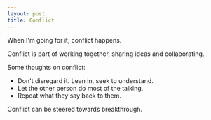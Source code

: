 ```yaml
---
layout: post
title: Conflict
---
```

When I'm going for it, conflict happens.

Conflict is part of working together, sharing ideas and collaborating.

Some thoughts on conflict:

  - Don't disregard it.  Lean in, seek to understand.
  - Let the other person do most of the talking.
  - Repeat what they say back to them.

Conflict can be steered towards breakthrough.
